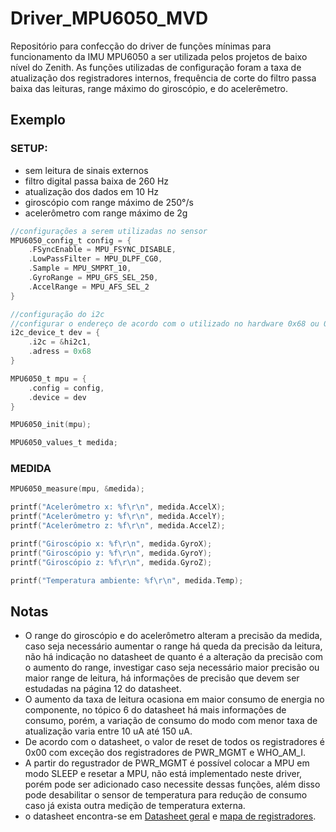 # Driver_MPU6050_MVD
Repositório para confecção do driver de funções mínimas para funcionamento da IMU MPU6050 a ser utilizada pelos projetos de baixo nível do Zenith. As funções utilizadas de configuração foram a taxa de atualização dos registradores internos, frequência de corte do filtro passa baixa das leituras, range máximo do giroscópio, e do acelerêmetro.

## Exemplo

### SETUP:

* sem leitura de sinais externos
* filtro digital passa baixa de 260 Hz
* atualização dos dados em 10 Hz
* giroscópio com range máximo de 250°/s
* acelerômetro com range máximo de 2g

~~~C
//configurações a serem utilizadas no sensor
MPU6050_config_t config = {
    .FSyncEnable = MPU_FSYNC_DISABLE,
    .LowPassFilter = MPU_DLPF_CG0,
    .Sample = MPU_SMPRT_10,
    .GyroRange = MPU_GFS_SEL_250,
    .AccelRange = MPU_AFS_SEL_2
}

//configuração do i2c
//configurar o endereço de acordo com o utilizado no hardware 0x68 ou 0x69
i2c_device_t dev = {
    .i2c = &hi2c1,
    .adress = 0x68
}

MPU6050_t mpu = {
    .config = config,
    .device = dev
}

MPU6050_init(mpu);

MPU6050_values_t medida;
~~~

### MEDIDA

~~~C
MPU6050_measure(mpu, &medida);

printf("Acelerômetro x: %f\r\n", medida.AccelX);
printf("Acelerômetro y: %f\r\n", medida.AccelY);
printf("Acelerômetro z: %f\r\n", medida.AccelZ);

printf("Giroscópio x: %f\r\n", medida.GyroX);
printf("Giroscópio y: %f\r\n", medida.GyroY);
printf("Giroscópio z: %f\r\n", medida.GyroZ);

printf("Temperatura ambiente: %f\r\n", medida.Temp);
~~~

## Notas

* O range do giroscópio e do acelerômetro alteram a precisão da medida, caso seja necessário aumentar o range há queda da precisão da leitura, não há indicação no datasheet de quanto é a alteração da precisão com o aumento do range, investigar caso seja necessário maior precisão ou maior range de leitura, há informações de precisão que devem ser estudadas na página 12 do datasheet.
* O aumento da taxa de leitura ocasiona em maior consumo de energia no componente, no tópico 6 do datasheet há mais informações de consumo, porém, a variação de consumo do modo com menor taxa de atualização varia entre 10 uA até 150 uA.
* De acordo com o datasheet, o valor de reset de todos os registradores é 0x00 com exceção dos registradores de PWR_MGMT e WHO_AM_I.
* A partir do regustrador de PWR_MGMT é possível colocar a MPU em modo SLEEP e resetar a MPU, não está implementado neste driver, porém pode ser adicionado caso necessite dessas funções, além disso pode desabilitar o sensor de temperatura para redução de consumo caso já exista outra medição de temperatura externa.
* o datasheet encontra-se em [Datasheet geral](https://invensense.tdk.com/wp-content/uploads/2015/02/MPU-6000-Datasheet1.pdf) e [mapa de registradores](https://invensense.tdk.com/wp-content/uploads/2015/02/MPU-6000-Register-Map1.pdf).